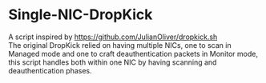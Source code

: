 # Single-NIC-DropKick
A script inspired by https://github.com/JulianOliver/dropkick.sh  
The original DropKick relied on having multiple NICs, one to scan in Managed mode and one to craft deauthentication packets in Monitor mode, this script handles both within one NIC by having scanning and deauthentication phases.
